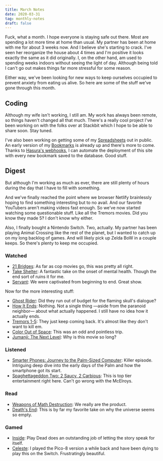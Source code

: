 ```yaml
---
title: March Notes
date: 2020-03-31
tag: monthly-notes
draft: false
---
```


Fuck, what a month. I hope everyone is staying safe out there. Most are spending a lot more time at home than usual. My partner has been at home with me for about 3 weeks now. And I believe she's starting to crack. I've seen her reorganize the house about 4 times and I'm positive it looks exactly the same as it did originally. I, on the other hand, am used to spending weeks indoors without seeing the light of day. Although being told I can't go out makes things far more stressful for some reason.

Either way, we've been looking for new ways to keep ourselves occupied to prevent anxiety from eating us alive. So here are some of the stuff we've gone through this month.

## Coding
Although my wife isn't working, I still am. My work has always been remote, so things haven't changed all that much. There's a really cool project I've been working on with the folks over at Stackbit which I hope to be able to share soon. Stay tuned.

I've also been working on getting some of my [Spreadsheets](/posts/spreadsheets/) out in public. An early version of my [Bookmarks](/lists/bookmarks/) is already up and there's more to come. Thanks to [Hasura's webhooks](https://hasura.io/event-triggers/), I can automate the deployment of this site with every new bookmark saved to the database. Good stuff.

## Digest
But although I'm working as much as ever, there are still plenty of hours during the day that I have to fill with something.

And we've finally reached the point where we browser Netlify brainlessly hoping to find something interesting but to no avail. And our favorite YouTubers aren't making videos fast enough. So we've now started watching some questionable stuff. Like all the Tremors movies. Did you know they made 5‽ I don't know why either.

Also, I finally bought a Nintendo Switch. Two, actually. My partner has been playing Animal Crossing like the rest of the planet, but I wanted to catch up on my long backlog of games. And will likely pick up Zelda BoW in a couple keeps. So there's plenty to keep me occupied.

### Watched
- [21 Bridges](https://letterboxd.com/film/21-bridges/): As far as cop movies go, this was pretty all right.
- [Take Shelter](https://letterboxd.com/film/take-shelter/): A fantastic take on the onset of mental health. Though the end sort of ruins it for me.
- [Servant](https://tv.apple.com/us/show/servant/umc.cmc.4y25wuby7pck9o6vaubbbk7gb): We were captivated from beginning to end. Great show.

Now for the more interesting stuff:
- [Ghost Rider](https://letterboxd.com/film/ghost-rider/): Did they run out of budget for the flaming skull's dialogue?
- [How It Ends](https://letterboxd.com/film/how-it-ends/): Nothing. Not a single thing —aside from the paranoid neighbor— about what actually happened. I still have no idea how it actually ends.
- [Tremors 1-5](https://letterboxd.com/film/tremors/): They just keep coming back. It's almost like they don't want to kill em.
- [Color Out of Space](https://letterboxd.com/film/color-out-of-space/): This was an odd and pointless trip.
- [Jumanji: The Next Level](https://letterboxd.com/film/jumanji-the-next-level/): Why is this movie so long?

### Listened
- [Smarter Phones: Journey to the Palm-Sized Computer](https://www.redhat.com/en/command-line-heroes/season-4/smarter-phones): Killer episode. Intriguing deep dive into the early days of the Palm and how the smartphone got its start.
- [Spaghettageddon Two: 2 Saucy, 2 Carbious](https://www.themcelroy.family/2020/3/2/21161483/mbmbam-500-spaghettageddon-two-2-saucy-2-carbious): This is top tier entertainment right here. Can't go wrong with the McElroys.

### Read
- [Weapons of Math Destruction](https://www.goodreads.com/book/show/28186015-weapons-of-math-destruction?ac=1&from_search=true&qid=GsYtdPc1He&rank=1): We really are the product.
- [Death's End](https://www.goodreads.com/book/show/25451264-death-s-end): This is by far my favorite take on why the universe seems so empty.

### Gamed
- [Inside](https://playdead.com/games/inside/): Play Dead does an outstanding job of letting the story speak for itself.
- [Celeste](http://www.celestegame.com): I played the Pico-8 version a while back and have been dying to play this on the Switch. Frustratingly beautiful.